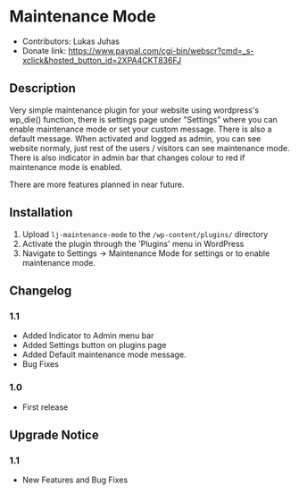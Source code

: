 Maintenance Mode 
================

* Contributors: Lukas Juhas
* Donate link: https://www.paypal.com/cgi-bin/webscr?cmd=_s-xclick&hosted_button_id=2XPA4CKT836FJ


## Description

Very simple maintenance plugin for your website using wordpress's wp_die() function, there is settings page under "Settings" where you can enable maintenance mode or set your custom message. There is also a default message. When activated and logged as admin, you can see website normaly, just rest of the users / visitors can see maintenance mode. There is also indicator in admin bar that changes colour to red if maintenance mode is enabled. 

There are more features planned in near future.

## Installation

1. Upload `lj-maintenance-mode` to the `/wp-content/plugins/` directory
1. Activate the plugin through the 'Plugins' menu in WordPress
1. Navigate to Settings -> Maintenance Mode for settings or to enable maintenance mode.

## Changelog

### 1.1
* Added Indicator to Admin menu bar
* Added Settings button on plugins page
* Added Default maintenance mode message.
* Bug Fixes

### 1.0
* First release

## Upgrade Notice

### 1.1
* New Features and Bug Fixes
